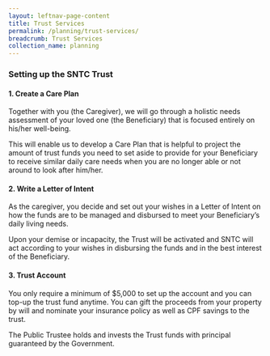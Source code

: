```yaml
---
layout: leftnav-page-content
title: Trust Services
permalink: /planning/trust-services/
breadcrumb: Trust Services
collection_name: planning
---
```


### **Setting up the SNTC Trust**

#### 1. Create a Care Plan
Together with you (the Caregiver), we will go through a holistic needs assessment of your loved one (the Beneficiary) that is focused entirely on his/her well-being.

This will enable us to develop a Care Plan that is helpful to project the amount of trust funds you need to set aside to provide for your Beneficiary to receive similar daily care needs when you are no longer able or not around to look after him/her.

#### 2. Write a Letter of Intent
As the caregiver, you decide and set out your wishes in a Letter of Intent on how the funds are to be managed and disbursed to meet your Beneficiary’s daily living needs.

Upon your demise or incapacity, the Trust will be activated and SNTC will act according to your wishes in disbursing the funds and in the best interest of the Beneficiary.

#### 3. Trust Account
You only require a minimum of $5,000 to set up the account and you can top-up the trust fund anytime. You can gift the proceeds from your property by will and nominate your insurance policy as well as CPF savings to the trust.

The Public Trustee holds and invests the Trust funds with principal guaranteed by the Government.
